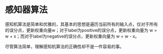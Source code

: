# 感知器算法

感知机算法是简单和优雅的，其基本的思想是遍历当前所有的输入点，仅对于所有的误分点，更新权重向量w；对于label为positive的误分点，更新权重向量为 w = w + x；而对于label为negative的误分点，更新权重向量为 w = w - x。

尽管算法简单，理解感知机算法的正确性却不是一件容易的事。
